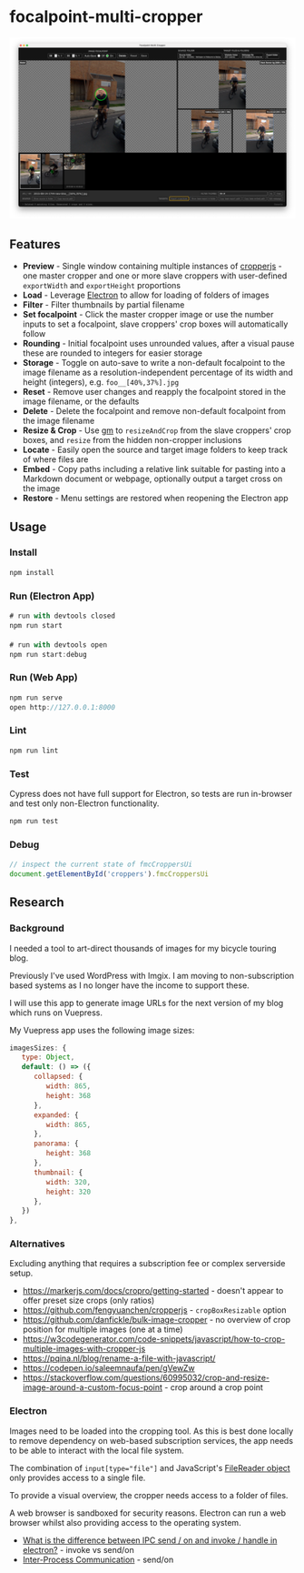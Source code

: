 # focalpoint-multi-cropper

<img src="screenshot-1.png">

## Features

* **Preview** - Single window containing multiple instances of [cropperjs](https://github.com/fengyuanchen/cropperjs) - one master cropper and one or more slave croppers with user-defined `exportWidth` and `exportHeight` proportions
* **Load** - Leverage [Electron](https://www.electronjs.org/) to allow for loading of folders of images
* **Filter** - Filter thumbnails by partial filename
* **Set focalpoint** - Click the master cropper image or use the number inputs to set a focalpoint, slave croppers' crop boxes will automatically follow
* **Rounding** - Initial focalpoint uses unrounded values, after a visual pause these are rounded to integers for easier storage
* **Storage** - Toggle on auto-save to write a non-default focalpoint to the image filename as a resolution-independent percentage of its width and height (integers), e.g. `foo__[40%,37%].jpg`
* **Reset** - Remove user changes and reapply the focalpoint stored in the image filename, or the defaults
* **Delete** - Delete the focalpoint and remove non-default focalpoint from the image filename
* **Resize & Crop** - Use [gm](https://github.com/aheckmann/gm) to `resizeAndCrop` from the slave croppers' crop boxes, and `resize` from the hidden non-cropper inclusions
* **Locate** - Easily open the source and target image folders to keep track of where files are
* **Embed** - Copy paths including a relative link suitable for pasting into a Markdown document or webpage, optionally output a target cross on the image
* **Restore** - Menu settings are restored when reopening the Electron app

## Usage

### Install

```js
npm install
```

### Run (Electron App)

```js
# run with devtools closed
npm run start

# run with devtools open
npm run start:debug
```

### Run (Web App)

```js
npm run serve
open http://127.0.0.1:8000
```

### Lint

```js
npm run lint
```

### Test

Cypress does not have full support for Electron, so tests are run in-browser and test only non-Electron functionality.

```js
npm run test
```

### Debug

```js
// inspect the current state of fmcCroppersUi
document.getElementById('croppers').fmcCroppersUi
```

## Research

### Background

I needed a tool to art-direct thousands of images for my bicycle touring blog.

Previously I've used WordPress with Imgix. I am moving to non-subscription based systems as I no longer have the income to support these.

I will use this app to generate image URLs for the next version of my blog which runs on Vuepress.

My Vuepress app uses the following image sizes:

```js
imagesSizes: {
   type: Object,
   default: () => ({
      collapsed: {
         width: 865,
         height: 368
      },
      expanded: {
         width: 865,
      },
      panorama: {
         height: 368
      },
      thumbnail: {
         width: 320,
         height: 320
      },
   })
},
```

### Alternatives

Excluding anything that requires a subscription fee or complex serverside setup.

* <https://markerjs.com/docs/cropro/getting-started> - doesn't appear to offer preset size crops (only ratios)
* <https://github.com/fengyuanchen/cropperjs> - `cropBoxResizable` option
* <https://github.com/danfickle/bulk-image-cropper> - no overview of crop position for multiple images (one at a time)
* <https://w3codegenerator.com/code-snippets/javascript/how-to-crop-multiple-images-with-cropper-js>
* <https://pqina.nl/blog/rename-a-file-with-javascript/>
* <https://codepen.io/saleemnaufa/pen/gVewZw>
* <https://stackoverflow.com/questions/60995032/crop-and-resize-image-around-a-custom-focus-point> - crop around a crop point

### Electron

Images need to be loaded into the cropping tool. As this is best done locally to remove dependency on web-based subscription services, the app needs to be able to interact with the local file system.

The combination of `input[type="file"]` and JavaScript's [FileReader object](https://developer.mozilla.org/en-US/docs/Web/API/FileReader) only provides access to a single file.

To provide a visual overview, the cropper needs access to a folder of files.

A web browser is sandboxed for security reasons. Electron can run a web browser whilst also providing access to the operating system.

* [What is the difference between IPC send / on and invoke / handle in electron?](https://stackoverflow.com/questions/59889729/what-is-the-difference-between-ipc-send-on-and-invoke-handle-in-electron) - invoke vs send/on
* [Inter-Process Communication](https://www.electronjs.org/docs/latest/tutorial/ipc) - send/on
